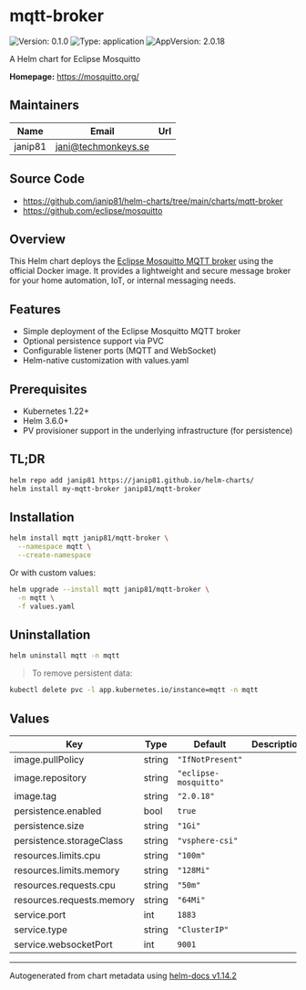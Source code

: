 # mqtt-broker

![Version: 0.1.0](https://img.shields.io/badge/Version-0.1.0-informational?style=flat-square) ![Type: application](https://img.shields.io/badge/Type-application-informational?style=flat-square) ![AppVersion: 2.0.18](https://img.shields.io/badge/AppVersion-2.0.18-informational?style=flat-square)

A Helm chart for Eclipse Mosquitto

**Homepage:** <https://mosquitto.org/>

## Maintainers

| Name | Email | Url |
| ---- | ------ | --- |
| janip81 | <jani@techmonkeys.se> |  |

## Source Code

* <https://github.com/janip81/helm-charts/tree/main/charts/mqtt-broker>
* <https://github.com/eclipse/mosquitto>

## Overview

This Helm chart deploys the [Eclipse Mosquitto MQTT broker](https://mosquitto.org/) using the official Docker image.
It provides a lightweight and secure message broker for your home automation, IoT, or internal messaging needs.

## Features

- Simple deployment of the Eclipse Mosquitto MQTT broker
- Optional persistence support via PVC
- Configurable listener ports (MQTT and WebSocket)
- Helm-native customization with values.yaml

## Prerequisites

- Kubernetes 1.22+
- Helm 3.6.0+
- PV provisioner support in the underlying infrastructure (for persistence)

## TL;DR

```bash
helm repo add janip81 https://janip81.github.io/helm-charts/
helm install my-mqtt-broker janip81/mqtt-broker
```

## Installation

```bash
helm install mqtt janip81/mqtt-broker \
  --namespace mqtt \
  --create-namespace
```

Or with custom values:

```bash
helm upgrade --install mqtt janip81/mqtt-broker \
  -n mqtt \
  -f values.yaml
```

## Uninstallation

```bash
helm uninstall mqtt -n mqtt
```

> To remove persistent data:
```bash
kubectl delete pvc -l app.kubernetes.io/instance=mqtt -n mqtt
```

## Values

| Key | Type | Default | Description |
|-----|------|---------|-------------|
| image.pullPolicy | string | `"IfNotPresent"` |  |
| image.repository | string | `"eclipse-mosquitto"` |  |
| image.tag | string | `"2.0.18"` |  |
| persistence.enabled | bool | `true` |  |
| persistence.size | string | `"1Gi"` |  |
| persistence.storageClass | string | `"vsphere-csi"` |  |
| resources.limits.cpu | string | `"100m"` |  |
| resources.limits.memory | string | `"128Mi"` |  |
| resources.requests.cpu | string | `"50m"` |  |
| resources.requests.memory | string | `"64Mi"` |  |
| service.port | int | `1883` |  |
| service.type | string | `"ClusterIP"` |  |
| service.websocketPort | int | `9001` |  |

----------------------------------------------
Autogenerated from chart metadata using [helm-docs v1.14.2](https://github.com/norwoodj/helm-docs/releases/v1.14.2)

